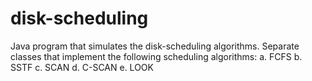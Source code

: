 # disk-scheduling
Java program that simulates the disk-scheduling algorithms.
Separate classes that implement the following scheduling algorithms: 
a. FCFS 
b. SSTF 
c. SCAN 
d. C-SCAN 
e. LOOK 
